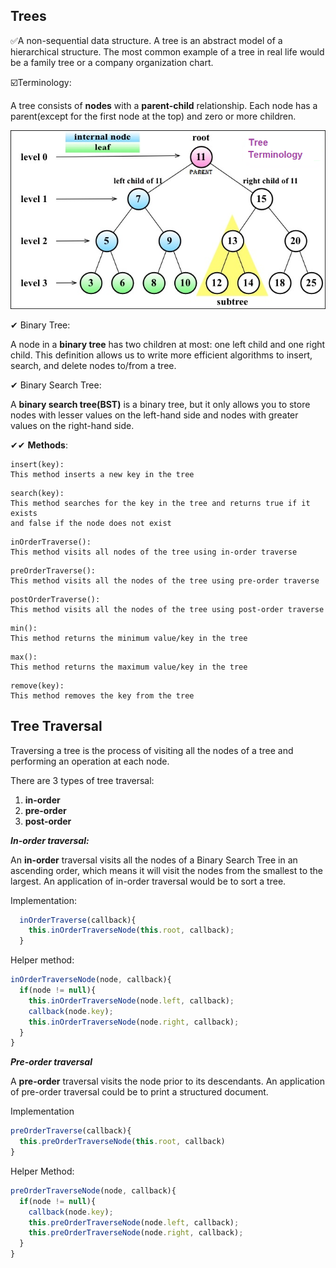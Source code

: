 ## Trees

✅A non-sequential data structure. A tree is an abstract model of a hierarchical structure. The most common example of a tree in real life would be a family tree or a company organization chart.

☑️Terminology:

A tree consists of __nodes__ with a __parent-child__ relationship. Each node has a parent(except for the first node at the top) and zero or more children.

![Tree Terminology](tree.png)


✔ Binary Tree:

A node in a __binary tree__ has two children at most: one left child and one right child. This definition allows us to write more efficient algorithms to insert, search, and delete nodes to/from a tree.

✔ Binary Search Tree:

A __binary search tree(BST)__ is a binary tree, but it only allows you to store nodes with lesser values on the left-hand side and nodes with greater values on the right-hand side.

✔✔ __Methods__:

```
insert(key):
This method inserts a new key in the tree
```
```
search(key):
This method searches for the key in the tree and returns true if it exists
and false if the node does not exist
```
```
inOrderTraverse():
This method visits all nodes of the tree using in-order traverse
```
```
preOrderTraverse():
This method visits all the nodes of the tree using pre-order traverse
```
```
postOrderTraverse():
This method visits all the nodes of the tree using post-order traverse
```
```
min():
This method returns the minimum value/key in the tree
```
```
max():
This method returns the maximum value/key in the tree
```
```
remove(key):
This method removes the key from the tree
```
##  Tree Traversal

Traversing a tree is the process of visiting all the nodes of a tree and performing an operation at each node.

There are 3 types of tree traversal:
<ol>
  <li><strong>in-order</strong>
  <li><strong>pre-order</strong>
  <li><strong>post-order</strong>
</ol>


***In-order traversal:***

An __in-order__ traversal visits all the nodes of a Binary Search Tree in an ascending order, which means it will visit the nodes from the smallest to the largest. An application of in-order traversal would be to sort a tree.

Implementation:
```JavaScript
  inOrderTraverse(callback){
    this.inOrderTraverseNode(this.root, callback);
  }
  ```
  Helper method:
  ```JavaScript
  inOrderTraverseNode(node, callback){
    if(node != null){
      this.inOrderTraverseNode(node.left, callback);
      callback(node.key);
      this.inOrderTraverseNode(node.right, callback);
    }
  }
  ```
  ***Pre-order traversal***

  A __pre-order__ traversal visits the node prior to its descendants. An application of pre-order traversal could be to print a structured document.

  Implementation
  ```JavaScript
  preOrderTraverse(callback){
    this.preOrderTraverseNode(this.root, callback)
  }
  ```
  Helper Method:
  ```JavaScript
  preOrderTraverseNode(node, callback){
    if(node != null){
      callback(node.key);
      this.preOrderTraverseNode(node.left, callback);
      this.preOrderTraverseNode(node.right, callback);
    }
  }
  ```
